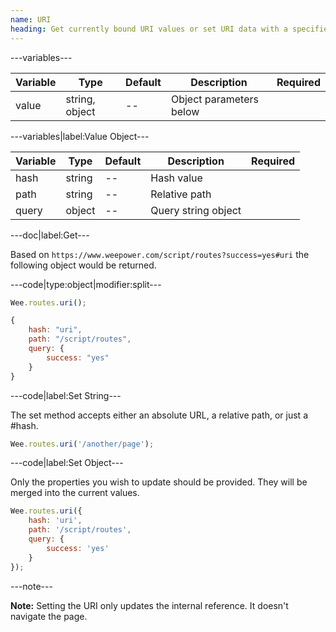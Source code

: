 ```yaml
---
name: URI
heading: Get currently bound URI values or set URI data with a specified string or value object
---
```


---variables---

| Variable | Type | Default | Description | Required |
| -- | -- | -- | -- | -- |
| value | string, object | -- | Object parameters below ||

---variables|label:Value Object---

| Variable | Type | Default | Description | Required |
| -- | -- | -- | -- | -- |
| hash | string | -- | Hash value ||
| path | string | -- | Relative path ||
| query | object | -- | Query string object ||

---doc|label:Get---

Based on ```https://www.weepower.com/script/routes?success=yes#uri``` the following object would be returned.

---code|type:object|modifier:split---

```javascript
Wee.routes.uri();
```

```javascript
{
	hash: "uri",
	path: "/script/routes",
	query: {
		success: "yes"
	}
}
```

---code|label:Set String---

The set method accepts either an absolute URL, a relative path, or just a #hash.

```javascript
Wee.routes.uri('/another/page');
```

---code|label:Set Object---

Only the properties you wish to update should be provided. They will be merged into the current values.

```javascript
Wee.routes.uri({
    hash: 'uri',
    path: '/script/routes',
    query: {
        success: 'yes'
    }
});
```

---note---

**Note:** Setting the URI only updates the internal reference. It doesn't navigate the page.